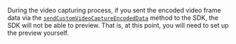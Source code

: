<div class="mk-warning">

During the video capturing process, if you sent the encoded video frame data via the [`sendCustomVideoCaptureEncodedData`](@sendCustomVideoCaptureEncodedData) method to the SDK, the SDK will not be able to preview. That is, at this point, you will need to set up the preview yourself.
</div>






